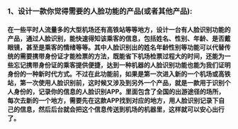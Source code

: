 ### 1、设计一款你觉得需要的人脸功能的产品(或者其他产品):
#### 在一些平时人流量多的大型机场还有高铁站等等地方，设计一台有人脸识别功能的产品，通过人脸识别，能快速得知该乘客的信息，包括姓名、性别、年龄、是否戴眼镜，甚至是乘客的情绪等等。其中人脸识别出的姓名年龄性别等功能可以代替传统的需要携带身份证才能检票的方法，既能省下机场检票过程大的时间，还能为一些忘记携带身份证的乘客提供便捷，达到一种机器的人脸识别功能也能为我们证明身份的一种新时代方式。不过在此功能前，如果是第一次进入新的一个机场或高铁站，第一次使用人脸识别前，这时候又涉及到另外一个产品，就是一款用于识别个人身份的，记录你的信息的人脸识别APP。里面包含了全国的出游途径的场所，每次去新的一个地方，需要先在这款APP找到对应的地方，用人脸识别记录下自己的信息，然后后台就会把这个信息传送到机场的机器里，这样就可以安心出行了。
